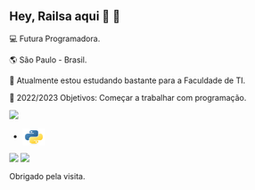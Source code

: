 ## Hey, Railsa aqui  :vulcan_salute: :sunflower: 

:computer:  Futura Programadora.

:earth_americas:  São Paulo - Brasil.

:open_book:  Atualmente estou estudando bastante para a Faculdade de TI.

:pushpin:  2022/2023 Objetivos: Começar a trabalhar com programação.

<a href="https://github.com/railsacordeiro">
<img height="180em" src="https://github-readme-stats.vercel.app/api?username=railsacordeiro&show_icons=true&theme=dark&include_all_commits=true&count_private=true"/>


- <img align="center" alt="Ray-Python" height="30" width="40" src="https://raw.githubusercontent.com/devicons/devicon/master/icons/python/python-original.svg">

<div> 

  <a href = "mailto:railsacordeiro@gmail.com"><img src="https://img.shields.io/badge/-Gmail-%23333?style=for-the-badge&logo=gmail&logoColor=white" target="_blank"></a>
  <a href="https://www.linkedin.com/in/railsa-cordeiro-29253017a/" target="_blank"><img src="https://img.shields.io/badge/-LinkedIn-%230077B5?style=for-the-badge&logo=linkedin&logoColor=white" target="_blank"></a> 
   
</div>

Obrigado pela visita.
